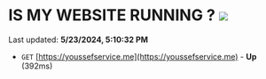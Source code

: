 # IS MY WEBSITE RUNNING ? [![](https://img.shields.io/static/v1?label=Sponsor&message=%E2%9D%A4&logo=GitHub&color=%23fe8e86)](https://github.com/sponsors/<username>)

Last updated: **5/23/2024, 5:10:32 PM**

- `GET` [https://youssefservice.me](https://youssefservice.me) - **Up** (392ms)
